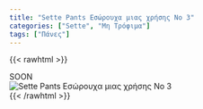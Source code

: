 ```yaml
---
title: "Sette Pants Εσώρουχα μιας χρήσης No 3"
categories: ["Sette", "Μη Τρόφιμα"]
tags: ["Πάνες"]
---
```

{{< rawhtml >}}

<div class="sload430"><div class="product">SOON<br><div class="pimg"><img alt="Sette Pants Εσώρουχα μιας χρήσης No 3" title="Sette Pants Εσώρουχα μιας χρήσης No 3" src="/media/images/sette-pants-eswrouxa-mias-xrhshs-no-3.jpg"></div></div></div>
{{< /rawhtml >}}



